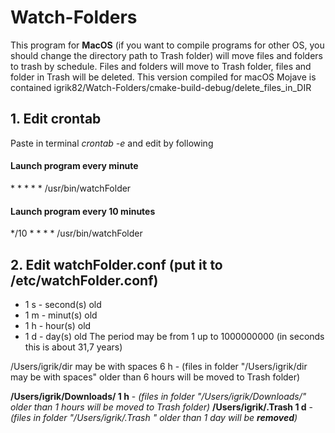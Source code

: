 # Watch-Folders  
This program for **MacOS** (if you want to compile programs for other OS, you should change the directory path to Trash folder) will move files and folders to trash by schedule. Files and folders will move to Trash folder, files and folder in Trash will be deleted.
This version compiled for macOS Mojave is contained igrik82/Watch-Folders/cmake-build-debug/delete_files_in_DIR

## 1. Edit crontab
Paste in terminal *crontab -e* and edit by following

#### Launch program every minute
\* * * * * /usr/bin/watchFolder
#### Launch program every 10 minutes 
\*/10 * * * * /usr/bin/watchFolder

## 2. Edit watchFolder.conf (put it to /etc/watchFolder.conf)

* 1 s - second(s) old
* 1 m - minut(s) old
* 1 h - hour(s) old
* 1 d - day(s) old
The period may be from 1 up to 1000000000 (in seconds this is about 31,7 years)

/Users/igrik/dir may be with spaces 6 h - (files in folder "/Users/igrik/dir may be with spaces" older than 6 hours will be moved to Trash folder)

**/Users/igrik/Downloads/ 1 h** - *(files in folder "/Users/igrik/Downloads/" older than 1 hours will be moved to Trash folder)*
**/Users/igrik/.Trash 1 d** - *(files in folder "/Users/igrik/.Trash " older than 1 day will be **removed**)*
